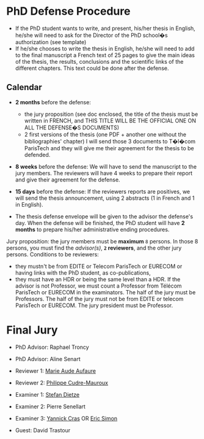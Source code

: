 # PhD Defense Procedure

* If the PhD student wants to write, and present, his/her thesis in English, he/she will need to ask for the Director of the PhD school�s authorization (see template)
* If he/she chooses to write the thesis in English, he/she will need to add to the final manuscript a French text of 25 pages to give the main ideas of the thesis, the results, conclusions and the scientific links of the different chapters. This text could be done after the defense.

## Calendar

* **2 months** before the defense:
  - the jury proposition (see doc enclosed, the title of the thesis must be written in FRENCH, and THIS TITLE WILL BE THE OFFICIAL ONE ON ALL THE DEFENSE�S DOCUMENTS)
  - 2 first versions of the thesis (one PDF + another one without the bibliographies' chapter)
I will send those 3 documents to T�l�com ParisTech and they will give me their agreement for the thesis to be defended.

* **8 weeks** before the defense: We will have to send the manuscript to the jury members. The reviewers will have 4 weeks to prepare their report and give their agreement for the defense.

* **15 days** before the defense: If the reviewers reports are positives, we will send the thesis announcement, using 2 abstracts (1 in French and 1 in English).

* The thesis defense envelope will be given to the advisor the defense's day. When the defense will be finished, the PhD student will have **2 months** to prepare his/her administrative ending procedures.

Jury proposition: the jury members must be **maximum** `8` persons. In those 8 persons, you must find the *advisor(s)*, **`2` reviewers**, and the other jury persons.
Conditions to be reviewers:
  - they mustn't be from EDITE or Telecom ParisTech or EURECOM or having links with the PhD student, as co-publications,
  - they must have an HDR or being the same level than a HDR.
If the advisor is not Professor, we must count a Professor from Télécom ParisTech or EURECOM in the examinators.
The half of the jury must be Professors.
The half of the jury must not be from EDITE or telecom ParisTech or EURECOM.
The jury president must be Professor.

# Final Jury

* PhD Advisor: Raphael Troncy
* PhD Advisor: Aline Senart

* Reviewer 1: [Marie Aude Aufaure](http://perso.ecp.fr/~aufaurema/)
* Reviewer 2: [Philippe Cudre-Mauroux](http://exascale.info/phil)

* Examiner 1: [Stefan Dietze](https://stefandietze.wordpress.com/)
* Examiner 2: Pierre Senellart
* Examiner 3: [Yannick Cras](https://www.linkedin.com/pub/yannick-cras/0/343/b40) OR [Eric Simon](https://www.researchgate.net/profile/Eric_Simon5)

* Guest: David Trastour

